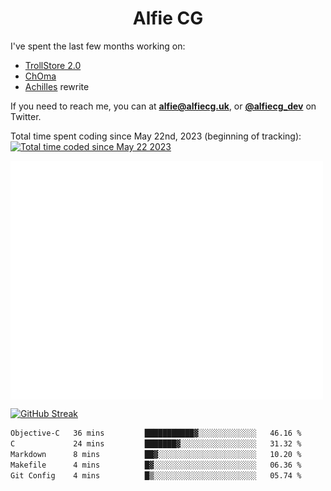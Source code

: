 <h1 align="center">Alfie CG</h1>

I've spent the last few months working on:
* [TrollStore 2.0](https://github.com/opa334/TrollStore)
* [ChOma](https://github.com/opa334/ChOma)
* [Achilles](https://github.com/alfiecg24/Achilles) rewrite

If you need to reach me, you can at **alfie@alfiecg.uk**, or **[@alfiecg_dev](https://twitter.com/alfiecg_dev)** on Twitter.

Total time spent coding since May 22nd, 2023 (beginning of tracking): <a href="https://wakatime.com/@61592169-b9cf-4af8-b6fa-8ac7d4369b01"><img src="https://wakatime.com/badge/user/61592169-b9cf-4af8-b6fa-8ac7d4369b01.svg" alt="Total time coded since May 22 2023" /></a>


<img align="center" src="/github-metrics.svg" alt="Metrics" width="500">

[![GitHub Streak](https://streak-stats.demolab.com/?user=alfiecg24)](https://git.io/streak-stats)

<!--START_SECTION:waka-->

```txt
Objective-C   36 mins         ███████████▓░░░░░░░░░░░░░   46.16 %
C             24 mins         ███████▓░░░░░░░░░░░░░░░░░   31.32 %
Markdown      8 mins          ██▓░░░░░░░░░░░░░░░░░░░░░░   10.20 %
Makefile      4 mins          █▓░░░░░░░░░░░░░░░░░░░░░░░   06.36 %
Git Config    4 mins          █▒░░░░░░░░░░░░░░░░░░░░░░░   05.74 %
```

<!--END_SECTION:waka-->
